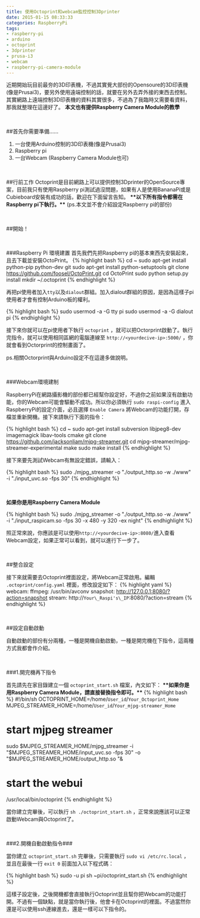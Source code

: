 ```yaml
---
title: 使用Octoprint和webcam監控控制3Dprinter
date: 2015-01-15 08:33:33
categories: RaspberryPi
tags:
- raspberry-pi
- arduino
- octoprint
- 3dprinter
- prusa-i3
- webcam
- raspberry-pi-camera-module
---
```

近期開始玩目前最夯的3D印表機，不過其實覺大部份的Opensoure的3D印表機(像是Prusai3)，要另外使用遠端控制的話，就要在另外去弄外接的東西去控制。其實網路上遠端控制3D印表機的資料其實很多，不過為了我臨時又需要看資料，那我就整理在這邊好了。
****本文也有提供Raspberry Camera Module的教學****

<br>

##首先你需要準備......
1. 一台使用Arduino控制的3D印表機(像是Prusai3)
2. Raspberry pi
3. 一台Webcam (Raspberry Camera Module也可)

<br>

##行前工作
Octoprint是目前網路上可以提供控制3Dprinter的OpenSource專案，目前我只有使用Raspberry pi測試過沒問題，如果有人是使用BananaPi或是Cubieboard安裝有成功的話，歡迎在下面留言告知。
**\*\*以下所有指令都需在Raspberry pi下執行。\*\***
(ps.本文並不會介紹設定Raspberry pi的部份)


<br>

##開始！

<br>

###Raspberry Pi 環境建置
首先我們先把Raspberry pi的基本東西先安裝起來，且去下載並安裝OctoPrint。
{% highlight bash %}
cd ~
sudo apt-get install python-pip python-dev git
sudo apt-get install python-setuptools
git clone https://github.com/foosel/OctoPrint.git
cd OctoPrint
sudo python setup.py install
mkdir ~/.octoprint
{% endhighlight %}

再把pi使用者加入`tty`以及`dialout`群組。加入dialout群組的原因，是因為這樣子pi使用者才會有控制Arduino板的權利。

{% highlight bash %}
sudo usermod -a -G tty pi
sudo usermod -a -G dialout pi
{% endhighlight %}

接下來你就可以在pi使用者下執行 `octoprint` ，就可以把Octorprint啟動了。執行完指令，就可以使用相同區網的電腦連線至 `http://<yourdecive-ip>:5000/` ，你就會看到Octorprint的控制畫面了。

ps.相關Octorprint與Arduino設定不在這邊多做說明。

<br>

###Webcam環境建制

RaspberryPi在網路攝影機的部份都已經幫你設定好，不過你之前如果沒有啟動功能，你的Webcam可能會驅動不成功。所以你必須執行 `sudo raspi-config` 進入RaspberryPi的設定介面，必且選擇 `Enable Camera` 將Webcam的功能打開，存檔並重新開機。接下來請執行下面的指令：

{% highlight bash %}
cd ~
sudo apt-get install subversion libjpeg8-dev imagemagick libav-tools cmake
git clone https://github.com/jacksonliam/mjpg-streamer.git
cd mjpg-streamer/mjpg-streamer-experimental
make
sudo make install
{% endhighlight %}

接下來要先測試Webcam有無設定錯誤，請輸入：

{% highlight bash %}
sudo ./mjpg_streamer -o "./output_http.so -w ./www" -i "./input_uvc.so -fps 30" 
{% endhighlight %}

<br>

**如果你是用Raspberry Camera Module**

{% highlight bash %}
sudo ./mjpg_streamer -o "./output_http.so -w ./www" -i "./input_raspicam.so -fps 30 -x 480 -y 320 -ex night" 
{% endhighlight %}

照正常來說，你應該是可以使用`http://<yourdecive-ip>:8080/`進入查看Webcam設定，如果正常可以看到，就可以進行下一步了。

<br>

##整合設定

接下來就需要去Octoprint裡面設定，將Webcam正常啟用。編輯 `.octoprint/config.yaml` 裡面，修改設定如下：
{% highlight yaml %}
webcam:
ffmpeg: /usr/bin/avconv
snapshot: http://127.0.0.1:8080/?action=snapshot
stream: http://`Your\_Raspi's\_IP`:8080/?action=stream
{% endhighlight %}

<br>

##設定自動啟動

自動啟動的部份有分兩種，一種是開機自動啟動，一種是開完機在下指令，這兩種方式我都會作介紹。

<br>

###1.開完機再下指令

首先請先在家目錄建立一個 `octoprint_start.sh` 檔案，內文如下：
**\*\*如果你是用Raspberry Camera Module，請直接替換指令即可。\*\***
{% highlight bash %}
#!/bin/sh
OCTOPRINT_HOME=/home/`User_id`/`Your_Octoprint_Home`
MJPEG\_STREAMER\_HOME=/home/`User_id`/`Your_mjpg-streamer_Home`

# start mjpeg streamer
sudo $MJPEG_STREAMER_HOME/mjpg_streamer -i "$MJPEG_STREAMER_HOME/input_uvc.so -fps 30" -o "$MJPEG_STREAMER_HOME/output_http.so "&

# start the webui
/usr/local/bin/octoprint
{% endhighlight %}

當你建立完畢後，可以執行 `sh ./octoprint_start.sh` ，正常來說應該可以正常啟動Webcam與Octoprint了。 

<br>

###2.開機自動啟動指令###

當你建立 `octoprint_start.sh` 完畢後，只需要執行 `sudo vi /etc/rc.local` ，並且在最後一行 `exit 0` 前面加入以下程式碼：

{% highlight bash %}
sudo -u pi sh ~pi/octoprint_start.sh
{% endhighlight %}

這樣子設定後，之後開機都會直接執行Octoprint並且幫你把Webcam的功能打開。不過有一個缺點，就是當你執行後，他會卡在Octoprint的裡面。不過當然你還是可以使用ssh連線進去，還是一樣可以下指令的。
